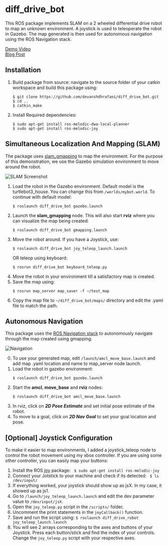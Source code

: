 
# diff_drive_bot

This ROS package implements SLAM on a 2 wheeled differential drive robot to map an unknown environment. A joystick is used to teleoperate the robot in Gazebo. The map generated is then used for autonomous navigation using the ROS Navigation stack.

[Demo Video](https://youtu.be/jbd2p1llsqA) \
[Blog Post](https://devanshdhrafani.github.io/blog/2020/11/01/diffdrive.html)

## Installation
1. Build package from source: navigate to the source folder of your catkin workspace and build this package using:
	```
	$ git clone https://github.com/devanshdhrafani/diff_drive_bot.git
	$ cd ..
	$ catkin_make
	```
2. Install Required dependencies:
	```
	$ sudo apt-get install ros-melodic-dwa-local-planner
	$ sudo apt-get install ros-melodic-joy
	```

## Simultaneous Localization And Mapping (SLAM)

The package uses [slam_gmapping](http://wiki.ros.org/slam_gmapping) to map the environment. For the purpose of this demonstration, we use the Gazebo simulation environment to move around the robot. 

![SLAM Screenshot](https://github.com/devanshdhrafani/diff_drive_bot/raw/master/screenshots/slam_gmapping_resized.gif)

1. Load the robot in the Gazebo environment. Default model is the turtlebot3_house. You can change this from ```/worlds/mybot.world```. To continue with default model:
	```
	$ roslaunch diff_drive_bot gazebo.launch 
	```
2. Launch the **slam_gmapping** node. This will also start **rviz** where you can visualize the map being created:
	```
	$ roslaunch diff_drive_bot gmapping.launch
	```
3. Move the robot around. If you have a Joystick, use:
	 ```
	 $ roslaunch diff_drive_bot joy_teleop_launch.launch
	 ```
	 OR 
	 teleop using keyboard:
	 ```
	 $ rosrun diff_drive_bot keyboard_teleop.py 
	 ```
4. Move the robot in your environment till a satisfactory map is created. 
5. Save the map using:
	```
	$ rosrun map_server map_saver -f ~/test_map
	```
6. Copy the map file to ```~/diff_drive_bot/maps/``` directory and edit the .yaml file to match the path. 
	
## Autonomous Navigation
This package uses the [ROS Navigation stack](http://wiki.ros.org/navigation) to autonomously navigate through the map created using gmapping. 

![Navigation](https://raw.githubusercontent.com/devanshdhrafani/diff_drive_bot/master/screenshots/autonomous_navigation.png)
  
0. To use your generated map, edit ```/launch/amcl_move_base.launch``` and add map .yaml location and name to map_server node launch.
1. Load the robot in gazebo environment:
	```
	$ roslaunch diff_drive_bot gazebo.launch 
	```
2. Start the **amcl**, **move_base** and **rviz** nodes:
	```
	$ roslaunch diff_drive_bot amcl_move_base.launch
	```
3. In rviz, click on ***2D Pose Estimate*** and set initial pose estimate of the robot.
4. To move to a goal, click on ***2D Nav Goal*** to set your goal location and pose.  

##  [Optional] Joystick Configuration 

To make it easier to map environments, I added a joystick_teleop node to control the robot movement using my xbox controller. If you are using some other controller, you can easily map your buttons:

1. Install the ROS [joy](http://wiki.ros.org/joy) package:
	``` $ sudo apt-get install ros-melodic-joy``` 
2. Connect your Jotstick to your machine and check if its detected:
	```	$ ls /dev/input/```
3. If everything worked, your joystick should show up as jsX. In my case, it showed up as js1.
4. Go to ```/launch/joy_teleop_launch.launch``` and edit the dev parameter value to ```/dev/input/jsX```.
5. Open the ```joy_teleop.py``` script in the ```/scripts/``` folder.
6.  Uncomment the print statements in the ```joyCallback()``` function.
7. Save and run the script using:
	```$ roslaunch diff_drive_robot joy_teleop_launch.launch ```
8. You will see 2 arrays corresponding to the axes and buttons of your Joystick. Press each button/stick and find the index of your controls. Change the ```joy_teleop.py``` script with your respective axes.
